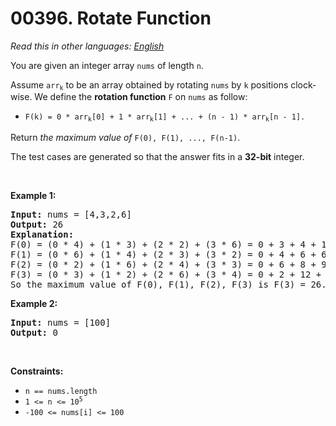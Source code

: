 # 00396. Rotate Function

  _Read this in other languages:_
    [_English_](README.md)

<p>You are given an integer array <code>nums</code> of length <code>n</code>.</p>

<p>Assume <code>arr<sub>k</sub></code> to be an array obtained by rotating <code>nums</code> by <code>k</code> positions clock-wise. We define the <strong>rotation function</strong> <code>F</code> on <code>nums</code> as follow:</p>

<ul>
	<li><code>F(k) = 0 * arr<sub>k</sub>[0] + 1 * arr<sub>k</sub>[1] + ... + (n - 1) * arr<sub>k</sub>[n - 1].</code></li>
</ul>

<p>Return <em>the maximum value of</em> <code>F(0), F(1), ..., F(n-1)</code>.</p>

<p>The test cases are generated so that the answer fits in a <strong>32-bit</strong> integer.</p>

<p>&nbsp;</p>
<p><strong>Example 1:</strong></p>

<pre>
<strong>Input:</strong> nums = [4,3,2,6]
<strong>Output:</strong> 26
<strong>Explanation:</strong>
F(0) = (0 * 4) + (1 * 3) + (2 * 2) + (3 * 6) = 0 + 3 + 4 + 18 = 25
F(1) = (0 * 6) + (1 * 4) + (2 * 3) + (3 * 2) = 0 + 4 + 6 + 6 = 16
F(2) = (0 * 2) + (1 * 6) + (2 * 4) + (3 * 3) = 0 + 6 + 8 + 9 = 23
F(3) = (0 * 3) + (1 * 2) + (2 * 6) + (3 * 4) = 0 + 2 + 12 + 12 = 26
So the maximum value of F(0), F(1), F(2), F(3) is F(3) = 26.
</pre>

<p><strong>Example 2:</strong></p>

<pre>
<strong>Input:</strong> nums = [100]
<strong>Output:</strong> 0
</pre>

<p>&nbsp;</p>
<p><strong>Constraints:</strong></p>

<ul>
	<li><code>n == nums.length</code></li>
	<li><code>1 &lt;= n &lt;= 10<sup>5</sup></code></li>
	<li><code>-100 &lt;= nums[i] &lt;= 100</code></li>
</ul>
